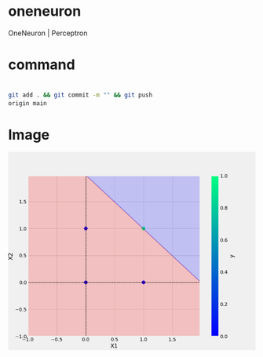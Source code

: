 # oneneuron
OneNeuron | Perceptron

# command

```bash

git add . && git commit -m "" && git push
origin main
```

# Image
![sample Image](plots/and.png)